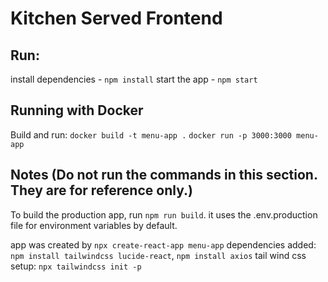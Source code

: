 # Kitchen Served Frontend

## Run: 
install dependencies - `npm install`
start the app - `npm start`


## Running with Docker
Build and run:
`docker build -t menu-app .`
`docker run -p 3000:3000 menu-app`

## Notes (Do not run the commands in this section. They are for reference only.)
To build the production app, run `npm run build`. it uses the .env.production file for environment variables by default.

app was created by `npx create-react-app menu-app`
dependencies added: `npm install tailwindcss lucide-react`, `npm install axios`
tail wind css setup: `npx tailwindcss init -p`
